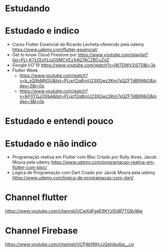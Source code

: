 # Estudando


# Estudado e indico

- Curso Flutter Essencial de Ricardo Lecheta oferecido pela udemy https://www.udemy.com/flutter-essencial/
- Get to know Cloud Firestore por https://www.youtube.com/playlist?list=PLl-K7zZEsYLluG5MCVEzXAQ7ACZBCuZgZ
- Google I/O'19 https://www.youtube.com/watch?v=lW7DWV2jST0&t=3s
- Flutter Week
  - https://www.youtube.com/watch?v=b_sQ9bMltGU&list=PLjxrf2q8roU23XGwz3Km7sQZFTdB996iG&index=2&t=0s
  - https://www.youtube.com/watch?v=lkF0TQJO0bA&list=PLjxrf2q8roU23XGwz3Km7sQZFTdB996iG&index=3&t=0s

# Estudado e entendi pouco


# Estudado e não indico

- Programação reativa em Flutter com Bloc Criado por Rully Alves, Jacob Moura pela udemy https://www.udemy.com/programacao-reativa-em-flutter-com-bloc/
- Lógica de Programação com Dart Criado por Jacob Moura pela udemy https://www.udemy.com/logica-de-programacao-com-dart/


# Channel flutter
https://www.youtube.com/channel/UCwXdFgeE9KYzlDdR7TG9cMw

# Channel Firebase
https://www.youtube.com/channel/UCP4bf6IHJJQehibu6ai__cg

